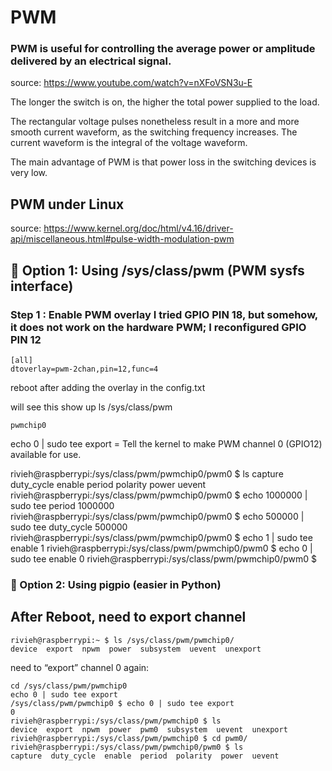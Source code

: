 # PWM

### PWM is useful for controlling the average power or amplitude delivered by an electrical signal. 

source:
https://www.youtube.com/watch?v=nXFoVSN3u-E

 The longer the switch is on, the higher the total power supplied to the load.


 The rectangular voltage pulses nonetheless result in a more and more smooth current waveform, as the switching frequency increases. The current waveform is the integral of the voltage waveform.

The main advantage of PWM is that power loss in the switching devices is very low. 

## PWM under Linux 

source: https://www.kernel.org/doc/html/v4.16/driver-api/miscellaneous.html#pulse-width-modulation-pwm


## 🔹 Option 1: Using /sys/class/pwm (PWM sysfs interface)

### Step 1 : Enable PWM overlay I tried GPIO PIN 18, but somehow, it does not work on the hardware PWM; I reconfigured GPIO PIN 12

```
[all]
dtoverlay=pwm-2chan,pin=12,func=4
```

reboot after adding the overlay in the config.txt

will see this show up ls /sys/class/pwm

```
pwmchip0
```

echo 0 | sudo tee export = Tell the kernel to make PWM channel 0 (GPIO12) available for use.

rivieh@raspberrypi:/sys/class/pwm/pwmchip0/pwm0 $ ls capture duty_cycle enable period polarity power uevent rivieh@raspberrypi:/sys/class/pwm/pwmchip0/pwm0 $ echo 1000000 | sudo tee period 1000000 
rivieh@raspberrypi:/sys/class/pwm/pwmchip0/pwm0 $ echo 500000 | sudo tee duty_cycle 500000 
rivieh@raspberrypi:/sys/class/pwm/pwmchip0/pwm0 $ echo 1 | sudo tee enable 1 
rivieh@raspberrypi:/sys/class/pwm/pwmchip0/pwm0 $ echo 0 | sudo tee enable 0 
rivieh@raspberrypi:/sys/class/pwm/pwmchip0/pwm0 $


### 🔹 Option 2: Using pigpio (easier in Python)


## After Reboot, need to export channel

```
rivieh@raspberrypi:~ $ ls /sys/class/pwm/pwmchip0/
device  export  npwm  power  subsystem  uevent  unexport
```

need to “export” channel 0 again:
```
cd /sys/class/pwm/pwmchip0
echo 0 | sudo tee export
/sys/class/pwm/pwmchip0 $ echo 0 | sudo tee export
0
rivieh@raspberrypi:/sys/class/pwm/pwmchip0 $ ls
device  export  npwm  power  pwm0  subsystem  uevent  unexport
rivieh@raspberrypi:/sys/class/pwm/pwmchip0 $ cd pwm0/
rivieh@raspberrypi:/sys/class/pwm/pwmchip0/pwm0 $ ls
capture  duty_cycle  enable  period  polarity  power  uevent

```




